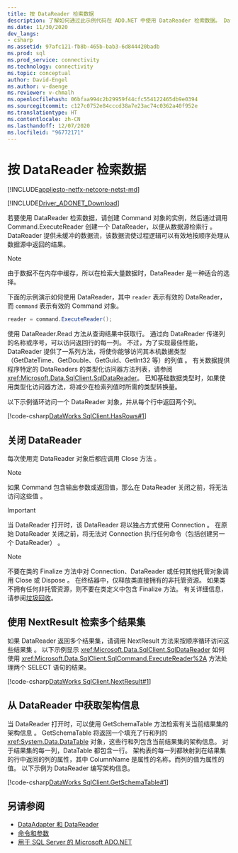 ```yaml
---
title: 按 DataReader 检索数据
description: 了解如何通过此示例代码在 ADO.NET 中使用 DataReader 检索数据。 DataReader 提供未缓冲的数据流。
ms.date: 11/30/2020
dev_langs:
- csharp
ms.assetid: 97afc121-fb8b-465b-bab3-6d844420badb
ms.prod: sql
ms.prod_service: connectivity
ms.technology: connectivity
ms.topic: conceptual
author: David-Engel
ms.author: v-daenge
ms.reviewer: v-chmalh
ms.openlocfilehash: 06bfaa994c2b29959f44cfc554122465db9e0394
ms.sourcegitcommit: c127c0752e84cccd38a7e23ac74c0362a40f952e
ms.translationtype: HT
ms.contentlocale: zh-CN
ms.lasthandoff: 12/07/2020
ms.locfileid: "96772171"
---
```

# <a name="retrieve-data-by-a-datareader"></a>按 DataReader 检索数据

[!INCLUDE[appliesto-netfx-netcore-netst-md](../../includes/appliesto-netfx-netcore-netst-md.md)]

[!INCLUDE[Driver_ADONET_Download](../../includes/driver_adonet_download.md)]

若要使用 DataReader 检索数据，请创建 Command 对象的实例，然后通过调用 Command.ExecuteReader 创建一个 DataReader，以便从数据源检索行   。 DataReader 提供未缓冲的数据流，该数据流使过程逻辑可以有效地按顺序处理从数据源中返回的结果。

> [!NOTE]
> 由于数据不在内存中缓存，所以在检索大量数据时，DataReader 是一种适合的选择。

下面的示例演示如何使用 DataReader，其中 `reader` 表示有效的 DataReader，而 `command` 表示有效的 Command 对象。  

```csharp
reader = command.ExecuteReader();  
```

使用 DataReader.Read 方法从查询结果中获取行。 通过向 DataReader 传递列的名称或序号，可以访问返回行的每一列。 不过，为了实现最佳性能，DataReader 提供了一系列方法，将使你能够访问其本机数据类型（GetDateTime、GetDouble、GetGuid、GetInt32 等）的列值    。 有关数据提供程序特定的 DataReaders 的类型化访问器方法列表，请参阅 <xref:Microsoft.Data.SqlClient.SqlDataReader>。 已知基础数据类型时，如果使用类型化访问器方法，将减少在检索列值时所需的类型转换量。  

以下示例循环访问一个 DataReader 对象，并从每个行中返回两个列。  

[!code-csharp[DataWorks SqlClient.HasRows#1](~/../sqlclient/doc/samples/SqlDataReader_HasRows.cs#1)]

## <a name="closing-the-datareader"></a>关闭 DataReader  

每次使用完 DataReader 对象后都应调用 Close 方法 。

> [!NOTE]
> 如果 Command 包含输出参数或返回值，那么在 DataReader 关闭之前，将无法访问这些值 。  

> [!IMPORTANT]
> 当 DataReader 打开时，该 DataReader 将以独占方式使用 Connection  。 在原始 DataReader 关闭之前，将无法对 Connection 执行任何命令（包括创建另一个 DataReader）  。  

> [!NOTE]
> 不要在类的 Finalize 方法中对 Connection、DataReader 或任何其他托管对象调用 Close 或 Dispose    。 在终结器中，仅释放类直接拥有的非托管资源。 如果类不拥有任何非托管资源，则不要在类定义中包含 Finalize 方法。 有关详细信息，请参阅[垃圾回收](/dotnet/standard/garbage-collection/index.md)。
 
## <a name="retrieve-multiple-result-sets-using-nextresult"></a>使用 NextResult 检索多个结果集

如果 DataReader 返回多个结果集，请调用 NextResult 方法来按顺序循环访问这些结果集 。 以下示例显示 <xref:Microsoft.Data.SqlClient.SqlDataReader> 如何使用 <xref:Microsoft.Data.SqlClient.SqlCommand.ExecuteReader%2A> 方法处理两个 SELECT 语句的结果。  

[!code-csharp[DataWorks SqlClient.NextResult#1](~/../sqlclient/doc/samples/SqlDataReader_NextResult.cs#1)]

## <a name="get-schema-information-from-the-datareader"></a>从 DataReader 中获取架构信息  

当 DataReader 打开时，可以使用 GetSchemaTable 方法检索有关当前结果集的架构信息 。 GetSchemaTable 将返回一个填充了行和列的 <xref:System.Data.DataTable> 对象，这些行和列包含当前结果集的架构信息。 对于结果集的每一列，DataTable 都包含一行。 架构表的每一列都映射到在结果集的行中返回的列的属性，其中 ColumnName 是属性的名称，而列的值为属性的值。 以下示例为 DataReader 编写架构信息。  

[!code-csharp[DataWorks SqlClient.GetSchemaTable#1](~/../sqlclient/doc/samples/SqlDataReader_GetSchemaTable.cs#1)]

## <a name="see-also"></a>另请参阅

- [DataAdapter 和 DataReader](dataadapters-datareaders.md)
- [命令和参数](commands-parameters.md)
- [用于 SQL Server 的 Microsoft ADO.NET](microsoft-ado-net-sql-server.md)

